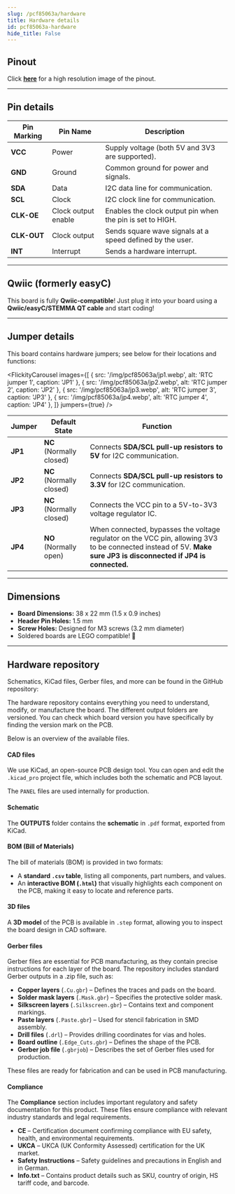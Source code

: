 ```yaml
---
slug: /pcf85063a/hardware 
title: Hardware details
id: pcf85063a-hardware 
hide_title: False
---
```


## Pinout

<CenteredImage src="/img/pcf85063a/pinout.jpg" alt="Pinout" />

Click [**here**](/img/pcf85063a/pinout.jpg) for a high resolution image of the pinout.

---

## Pin details

| Pin Marking | Pin Name | Description                                                                  |
| ----------- | -------- | ---------------------------------------------------------------------------- |
| **VCC**     | Power    | Supply voltage (both 5V and 3V3 are supported).                              |
| **GND**     | Ground   | Common ground for power and signals.                                         |
| **SDA**     | Data     | I2C data line for communication.                                             |
| **SCL**     | Clock    | I2C clock line for communication.                                            |
| **CLK-OE**  | Clock output enable  | Enables the clock output pin when the pin is set to HIGH.          |
| **CLK-OUT** | Clock output         | Sends square wave signals at a speed defined by the user.          |
| **INT**     | Interrupt            | Sends a hardware interrupt.                                        |

---

## Qwiic (formerly easyC)  

<CenteredImage src="/img/easyc_transparent.png" alt="EasyC/qwiic cable" width="550px" />
 
<InfoBox> This board is fully **Qwiic-compatible**! Just plug it into your board using a **Qwiic/easyC/STEMMA QT cable** and start coding! </InfoBox>

<QuickLink 
  title="Qwiic (formerly easyC) details and specifications" 
  description="Learn about hardware specifications, compatibility, and usage of the Qwiic connector." 
  url="/qwiic" 
/>

---

## Jumper details

This board contains hardware jumpers; see below for their locations and functions:

<FlickityCarousel
  images={[
    { src: '/img/pcf85063a/jp1.webp', alt: 'RTC jumper 1', caption: 'JP1' },
    { src: '/img/pcf85063a/jp2.webp', alt: 'RTC jumper 2', caption: 'JP2' },
    { src: '/img/pcf85063a/jp3.webp', alt: 'RTC jumper 3', caption: 'JP3' },
    { src: '/img/pcf85063a/jp4.webp', alt: 'RTC jumper 4', caption: 'JP4' },
  ]}
  jumpers={true}
/>

| Jumper  | Default State            | Function                                                                                                                                                                      |
| ------- | ------------------------ | ----------------------------------------------------------------------------------------------------------------------------------------------------------------------------- |
| **JP1** | **NC** (Normally closed) | Connects **SDA/SCL pull-up resistors to 5V** for I2C communication.                                                                                                           |
| **JP2** | **NC** (Normally closed) | Connects **SDA/SCL pull-up resistors to 3.3V** for I2C communication.                                                                                                         |
| **JP3** | **NC** (Normally closed) | Connects the VCC pin to a 5V-to-3V3 voltage regulator IC.                                                                                                                     |
| **JP4** | **NO** (Normally open)   | When connected, bypasses the voltage regulator on the VCC pin, allowing 3V3 to be connected instead of 5V. **Make sure JP3 is disconnected if JP4 is connected.** |

---

## Dimensions

- **Board Dimensions:** 38 x 22 mm (1.5 x 0.9 inches)
- **Header Pin Holes:** 1.5 mm
- **Screw Holes:** Designed for M3 screws (3.2 mm diameter)
- Soldered boards are LEGO compatible! 🧱

---

## Hardware repository

Schematics, KiCad files, Gerber files, and more can be found in the GitHub repository:

<QuickLink 
  title="Real time clock RTC PCF85063A breakout Hardware Design" 
  description="GitHub hardware repository for this product"
  url="https://github.com/SolderedElectronics/Real-time-clock-RTC-PCF85063A-breakout-hardware-design/tree/main" 
/> 

The hardware repository contains everything you need to understand, modify, or manufacture the board. The different output folders are versioned. You can check which board version you have specifically by finding the version mark on the PCB.

Below is an overview of the available files.  

#### CAD files

We use KiCad, an open-source PCB design tool. You can open and edit the `.kicad_pro` project file, which includes both the schematic and PCB layout.  

The `PANEL` files are used internally for production.  

#### Schematic

The **OUTPUTS** folder contains the **schematic** in `.pdf` format, exported from KiCad.

#### BOM (Bill of Materials)

The bill of materials (BOM) is provided in two formats:  

- A **standard `.csv` table**, listing all components, part numbers, and values.  
- An **interactive BOM (`.html`)** that visually highlights each component on the PCB, making it easy to locate and reference parts.  

#### 3D files

A **3D model** of the PCB is available in `.step` format, allowing you to inspect the board design in CAD software.  

#### Gerber files 

Gerber files are essential for PCB manufacturing, as they contain precise instructions for each layer of the board. The repository includes standard Gerber outputs in a .zip file, such as:  

- **Copper layers** (`.Cu.gbr`) – Defines the traces and pads on the board.  
- **Solder mask layers** (`.Mask.gbr`) – Specifies the protective solder mask.  
- **Silkscreen layers** (`.Silkscreen.gbr`) – Contains text and component markings.  
- **Paste layers** (`.Paste.gbr`) – Used for stencil fabrication in SMD assembly.  
- **Drill files** (`.drl`) – Provides drilling coordinates for vias and holes.  
- **Board outline** (`.Edge_Cuts.gbr`) – Defines the shape of the PCB.  
- **Gerber job file** (`.gbrjob`) – Describes the set of Gerber files used for production.  

These files are ready for fabrication and can be used in PCB manufacturing.

#### Compliance  

The **Compliance** section includes important regulatory and safety documentation for this product. These files ensure compliance with relevant industry standards and legal requirements.  

- **CE** – Certification document confirming compliance with EU safety, health, and environmental requirements.  
- **UKCA** – UKCA (UK Conformity Assessed) certification for the UK market.  
- **Safety Instructions** – Safety guidelines and precautions in English and in German.
- **Info.txt** – Contains product details such as SKU, country of origin, HS tariff code, and barcode.